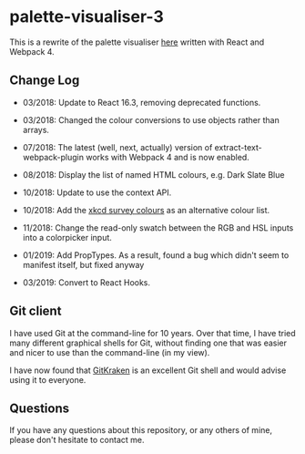 # palette-visualiser-3

This is a rewrite of the palette visualiser
[here](https://github.com/JulianNicholls/Palette-Visualiser)
written with React and Webpack 4.

## Change Log

* 03/2018: Update to React 16.3, removing deprecated functions.
* 03/2018: Changed the colour conversions to use objects rather than arrays.

* 07/2018: The latest (well, next, actually) version of extract-text-webpack-plugin works with Webpack 4 and is now enabled.

* 08/2018: Display the list of named HTML colours, e.g. Dark Slate Blue

* 10/2018: Update to use the context API.
* 10/2018: Add the [xkcd survey colours](https://blog.xkcd.com/2010/05/03/color-survey-results) as an alternative colour list.

* 11/2018: Change the read-only swatch between the RGB and HSL inputs into a colorpicker input.

* 01/2019: Add PropTypes. As a result, found a bug which didn't seem to manifest itself, 
but fixed anyway

* 03/2019: Convert to React Hooks.

## Git client

I have used Git at the command-line for 10 years. Over that time, I have tried 
many different graphical shells for Git, without finding one that was easier
and nicer to use than the command-line (in my view).

I have now found that [GitKraken](https://www.gitkraken.com) is an excellent
Git shell and would advise using it to everyone.

## Questions

If you have any questions about this repository, or any others of mine, please
don't hesitate to contact me.
